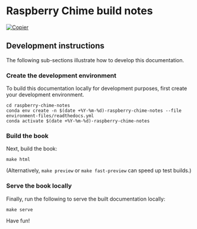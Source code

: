# Raspberry Chime build notes

[![Copier](https://img.shields.io/endpoint?url=https://raw.githubusercontent.com/copier-org/copier/master/img/badge/badge-grayscale-inverted-border-orange.json)](https://github.com/copier-org/copier)

## Development instructions

The following sub-sections illustrate how to develop this documentation.

### Create the development environment

To build this documentation locally for development purposes, first create your development environment.

```
cd raspberry-chime-notes
conda env create -n $(date +%Y-%m-%d)-raspberry-chime-notes --file environment-files/readthedocs.yml
conda activate $(date +%Y-%m-%d)-raspberry-chime-notes
```

### Build the book

Next, build the book:

```
make html
```

(Alternatively, `make preview` or `make fast-preview` can speed up test builds.)

### Serve the book locally

Finally, run the following to serve the built documentation locally:

```
make serve
```

Have fun!

